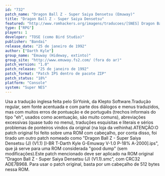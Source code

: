 ```yaml
---
id: "732"
patch_name: "Dragon Ball Z - Super Saiya Densetsu (Emuway)"
title: "Dragon Ball Z - Super Saiya Densetsu"
featured: "http://www.romhackers.org/imagens/traducoes/[SNES] Dragon Ball Z - Super Saiya Densetsu - Emuway - 1.png"
type: ["RPG"]
players: 1
developer: "TOSE (como Bird Studio)"
publisher: "Bandai"
release_date: "25 de janeiro de 1992"
author: ["Darth Kyle"]
group_name: "Emuway (Hideway, extinto)"
group_site: "http://www.emuway.fs2.com/ (fora do ar)"
patch_version: "1.0"
patch_release: "25 de janeiro de 1992"
patch_format: "Patch IPS dentro de pacote ZIP"
patch_status: "18%"
platform: "Console"
system: "Super NES"
---
```


Usa a tradução inglesa feita pelo SirYoink, da Klepto Software.Tradução regular, sem fonte acentuada e com parte dos diálogos e menus traduzidos, mas com muitos erros de pontuação e de português (trechos informais do tipo "eh", usados como acentuação, são muito comuns), abreviações excessivas (quase tudo no menu), traduções esquisitas e literais e sérios problemas de ponteiros vindos da original (na loja da velhinha).ATENÇÃO:O patch original foi feito sobre uma ROM com cabeçalho, por conta disso, foi tirado um outro patch nomeado como "Dragon Ball Z - Super Saiya Densetsu (J) (V1.1) [I-BR T-Darth Kyle G-Emuway V-1.0 P-18% A-2000].ips", que já serve para uma ROM considerada "good dump" (sem modificações).Este patch mencionado deve ser aplicado na ROM original "Dragon Ball Z - Super Saiya Densetsu (J) (V1.1).smc", com CRC32 ADE7B968. Para usar o patch original, basta por um cabeçalho de 512 bytes nessa ROM.